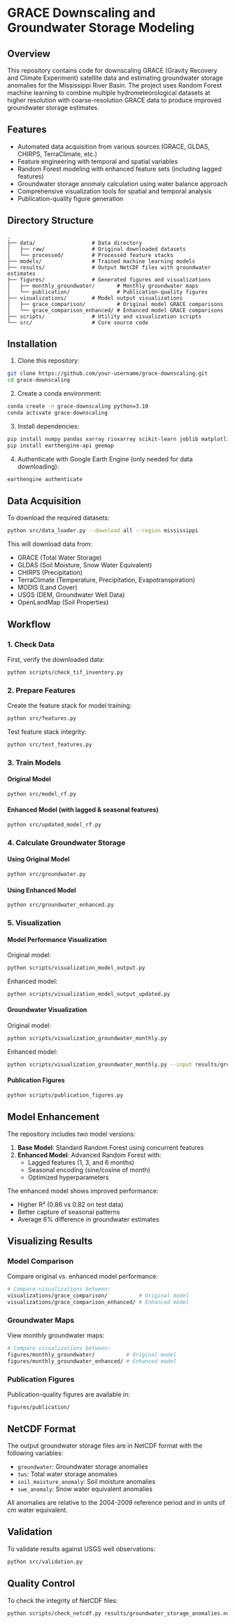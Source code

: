 # GRACE Downscaling and Groundwater Storage Modeling

## Overview

This repository contains code for downscaling GRACE (Gravity Recovery and Climate Experiment) satellite data and estimating groundwater storage anomalies for the Mississippi River Basin. The project uses Random Forest machine learning to combine multiple hydrometeorological datasets at higher resolution with coarse-resolution GRACE data to produce improved groundwater storage estimates.

## Features

- Automated data acquisition from various sources (GRACE, GLDAS, CHIRPS, TerraClimate, etc.)
- Feature engineering with temporal and spatial variables
- Random Forest modeling with enhanced feature sets (including lagged features)
- Groundwater storage anomaly calculation using water balance approach
- Comprehensive visualization tools for spatial and temporal analysis
- Publication-quality figure generation

## Directory Structure

```
.
├── data/                  # Data directory
│   ├── raw/               # Original downloaded datasets
│   └── processed/         # Processed feature stacks
├── models/                # Trained machine learning models
├── results/               # Output NetCDF files with groundwater estimates
├── figures/               # Generated figures and visualizations
│   ├── monthly_groundwater/       # Monthly groundwater maps
│   └── publication/               # Publication-quality figures
├── visualizations/        # Model output visualizations
│   ├── grace_comparison/          # Original model GRACE comparisons
│   └── grace_comparison_enhanced/ # Enhanced model GRACE comparisons
├── scripts/               # Utility and visualization scripts
└── src/                   # Core source code
```

## Installation

1. Clone this repository:
```bash
git clone https://github.com/your-username/grace-downscaling.git
cd grace-downscaling
```

2. Create a conda environment:
```bash
conda create -n grace-downscaling python=3.10
conda activate grace-downscaling
```

3. Install dependencies:
```bash
pip install numpy pandas xarray rioxarray scikit-learn joblib matplotlib cartopy seaborn tqdm
pip install earthengine-api geemap
```

4. Authenticate with Google Earth Engine (only needed for data downloading):
```bash
earthengine authenticate
```

## Data Acquisition

To download the required datasets:

```bash
python src/data_loader.py --download all --region mississippi
```

This will download data from:
- GRACE (Total Water Storage)
- GLDAS (Soil Moisture, Snow Water Equivalent)
- CHIRPS (Precipitation)
- TerraClimate (Temperature, Precipitation, Evapotranspiration)
- MODIS (Land Cover)
- USGS (DEM, Groundwater Well Data)
- OpenLandMap (Soil Properties)

## Workflow

### 1. Check Data

First, verify the downloaded data:

```bash
python scripts/check_tif_inventory.py
```

### 2. Prepare Features

Create the feature stack for model training:

```bash
python src/features.py
```

Test feature stack integrity:

```bash
python src/test_features.py
```

### 3. Train Models

#### Original Model
```bash
python src/model_rf.py
```

#### Enhanced Model (with lagged & seasonal features)
```bash
python src/updated_model_rf.py
```

### 4. Calculate Groundwater Storage

#### Using Original Model
```bash
python src/groundwater.py
```

#### Using Enhanced Model
```bash
python src/groundwater_enhanced.py
```

### 5. Visualization

#### Model Performance Visualization

Original model:
```bash
python scripts/visualization_model_output.py
```

Enhanced model:
```bash
python scripts/visualization_model_output_updated.py
```

#### Groundwater Visualization

Original model:
```bash
python scripts/visualization_groundwater_monthly.py
```

Enhanced model:
```bash
python scripts/visualization_groundwater_monthly.py --input results/groundwater_storage_anomalies_enhanced.nc --output figures/monthly_groundwater_enhanced
```

#### Publication Figures
```bash
python scripts/publication_figures.py
```

## Model Enhancement

The repository includes two model versions:

1. **Base Model**: Standard Random Forest using concurrent features
2. **Enhanced Model**: Advanced Random Forest with:
   - Lagged features (1, 3, and 6 months)
   - Seasonal encoding (sine/cosine of month)
   - Optimized hyperparameters

The enhanced model shows improved performance:
- Higher R² (0.86 vs 0.82 on test data)
- Better capture of seasonal patterns
- Average 6% difference in groundwater estimates

## Visualizing Results

### Model Comparison
Compare original vs. enhanced model performance:

```bash
# Compare visualizations between:
visualizations/grace_comparison/          # Original model
visualizations/grace_comparison_enhanced/ # Enhanced model
```

### Groundwater Maps
View monthly groundwater maps:

```bash
# Compare visualizations between:
figures/monthly_groundwater/          # Original model
figures/monthly_groundwater_enhanced/ # Enhanced model
```

### Publication Figures
Publication-quality figures are available in:
```
figures/publication/
```

## NetCDF Format

The output groundwater storage files are in NetCDF format with the following variables:
- `groundwater`: Groundwater storage anomalies
- `tws`: Total water storage anomalies
- `soil_moisture_anomaly`: Soil moisture anomalies
- `swe_anomaly`: Snow water equivalent anomalies

All anomalies are relative to the 2004-2009 reference period and in units of cm water equivalent.

## Validation

To validate results against USGS well observations:

```bash
python src/validation.py
```

## Quality Control

To check the integrity of NetCDF files:

```bash
python scripts/check_netcdf.py results/groundwater_storage_anomalies.nc
```
